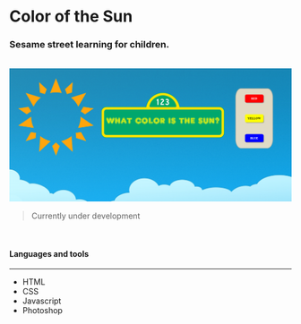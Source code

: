 # Color of the Sun
### Sesame street learning for children.  
<br/>
<img src="https://github.com/ahbenn86/color-of-the-sun/blob/master/color%20of%20the%20sun.png?raw=true"><img/>
<!-- ![Insert Image Link Here]() -->

> Currently under development 

<br/>

#### Languages and tools 
---

* HTML
* CSS
* Javascript
* Photoshop

